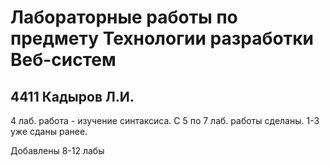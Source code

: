 # Лабораторные работы по предмету Технологии разработки Веб-систем
## 4411 Кадыров Л.И.
4 лаб. работа - изучение синтаксиса.
С 5 по 7 лаб. работы сделаны.
1-3 уже сданы ранее.

Добавлены 8-12 лабы
